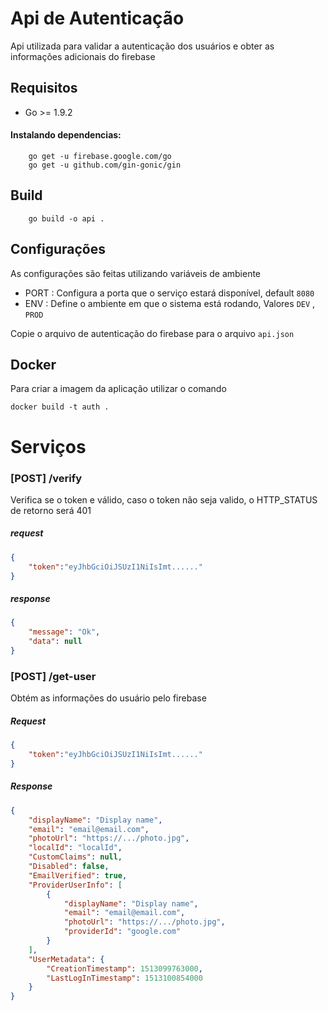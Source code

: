 # Api de Autenticação

Api utilizada para validar a autenticação dos usuários e obter as informações adicionais do firebase

## Requisitos

* Go >= 1.9.2

#### Instalando dependencias:

````shell
    go get -u firebase.google.com/go
    go get -u github.com/gin-gonic/gin
````

## Build


````shell
    go build -o api .
````



## Configurações

As configurações são feitas utilizando variáveis de ambiente 

* PORT : Configura a porta que o serviço estará disponível, default  `8080` 
* ENV : Define o ambiente em que o sistema está rodando, Valores `DEV` , `PROD`

Copie o arquivo de autenticação do firebase para o arquivo `api.json`

## Docker

Para criar a imagem da aplicação utilizar o comando

````shell
docker build -t auth .
````
 
# Serviços


### [POST] /verify

Verifica se o token e válido, caso o token não seja valido, o HTTP_STATUS de retorno será 401

##### request

````json
{
	"token":"eyJhbGciOiJSUzI1NiIsImt......"	
}
````

##### response

````json
{
	"message": "Ok",
	"data": null
}
````

### [POST] /get-user

Obtém as informações do usuário pelo firebase

##### Request

````json
{
	"token":"eyJhbGciOiJSUzI1NiIsImt......"	
}
````

##### Response

````json
{
	"displayName": "Display name",
	"email": "email@email.com",
	"photoUrl": "https://.../photo.jpg",
	"localId": "localId",
	"CustomClaims": null,
	"Disabled": false,
	"EmailVerified": true,
	"ProviderUserInfo": [
		{
			"displayName": "Display name",
			"email": "email@email.com",
			"photoUrl": "https://.../photo.jpg",
			"providerId": "google.com"
		}
	],
	"UserMetadata": {
		"CreationTimestamp": 1513099763000,
		"LastLogInTimestamp": 1513100854000
	}
}
````

